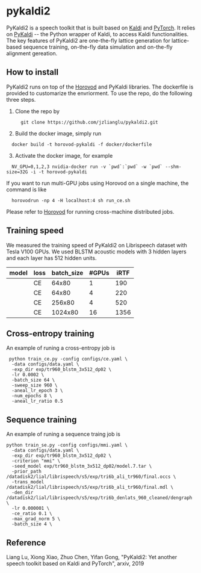 # pykaldi2

PyKaldi2 is a speech toolkit that is built based on [Kaldi](http://kaldi-asr.org/) and [PyTorch](https://pytorch.org/). It relies on [PyKaldi](https://github.com/pykaldi/pykaldi) -- the Python wrapper of Kaldi, to access Kaldi functionalities. The key features of PyKaldi2 are one-the-fly lattice generation for lattice-based sequence training, on-the-fly data simulation and on-the-fly alignment gereation. 

## How to install

PyKaldi2 runs on top of the [Horovod](https://github.com/horovod/horovod) and PyKaldi libraries. The dockerfile is provided to customarize the envriorment. To use the repo, do the following three steps. 

1. Clone the repo by

   ```
     git clone https://github.com/jzlianglu/pykaldi2.git
   ```
2. Build the docker image, simply run

  ```
    docker build -t horovod-pykaldi -f docker/dockerfile 
  ```

3. Activate the docker image, for example

  ```
    NV_GPU=0,1,2,3 nvidia-docker run -v `pwd`:`pwd` -w `pwd` --shm-size=32G -i -t horovod-pykaldi
  ```

If you want to run multi-GPU jobs using Horovod on a single machine,  the command is like

  ```
    horovodrun -np 4 -H localhost:4 sh run_ce.sh 
  ```
Please refer to [Horovod](https://github.com/horovod/horovod) for running cross-machine distributed jobs. 

## Training speed

We measured the training speed of PyKaldi2 on Librispeech dataset with Tesla V100 GPUs. We used BLSTM acoustic models with 3 hidden layers and each layer has 512 hidden units. 

| model | loss | batch_size| #GPUs |iRTF |
|------ | -----| ----------| ------|---- |
|       | CE   | 64x80     |  1    | 190 |
|       | CE   | 64x80     |  4    | 220 |
|       | CE   | 256x80    |  4    | 520 |
|       | CE   | 1024x80   | 16    | 1356|

## Cross-entropy training

An example of runing a cross-entropy job is

  ```
   python train_ce.py -config configs/ce.yaml \  
    -data configs/data.yaml \                 
    -exp_dir exp/tr960_blstm_3x512_dp02 \     
    -lr 0.0002 \                              
    -batch_size 64 \                          
    -sweep_size 960 \                         
    -aneal_lr_epoch 3 \                       
    -num_epochs 8 \                           
    -aneal_lr_ratio 0.5                 
  ```

## Sequence training

An example of runing a sequence traing job is
 
  ```   
python train_se.py -config configs/mmi.yaml \
    -data configs/data.yaml \
    -exp_dir exp/tr960_blstm_3x512_dp02 \
    -criterion "mmi" \
    -seed_model exp/tr960_blstm_3x512_dp02/model.7.tar \
    -prior_path /datadisk2/lial/librispeech/s5/exp/tri6b_ali_tr960/final.occs \
    -trans_model /datadisk2/lial/librispeech/s5/exp/tri6b_ali_tr960/final.mdl \
    -den_dir /datadisk2/lial/librispeech/s5/exp/tri6b_denlats_960_cleaned/dengraph \
    -lr 0.000001 \
    -ce_ratio 0.1 \
    -max_grad_norm 5 \
    -batch_size 4 \
  ```

## Reference

Liang Lu, Xiong Xiao, Zhuo Chen, Yifan Gong, "PyKaldi2: Yet another speech toolkit based on Kaldi and PyTorch", arxiv, 2019
